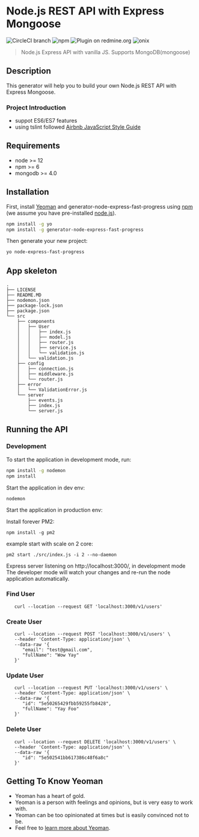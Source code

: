 # Node.js REST API with Express Mongoose

![CircleCI branch](https://img.shields.io/circleci/project/github/RedSparr0w/node-csgo-parser/master.svg?style=flat-square)
![npm](https://img.shields.io/npm/dm/localeval.svg?style=flat-square)
![Plugin on redmine.org](https://img.shields.io/redmine/plugin/stars/redmine_xlsx_format_issue_exporter.svg?style=flat-square)
![onix](https://img.shields.io/badge/onix-systems-blue.svg)

> Node.js Express API with vanilla JS. Supports MongoDB(mongoose)

## Description
This generator will help you to build your own Node.js REST API with Express Mongoose.

### Project Introduction
- suppot ES6/ES7 features
- using tslint followed [Airbnb JavaScript Style Guide](https://github.com/airbnb/javascript)

## Requirements

- node >= 12
- npm >= 6
- mongodb >= 4.0

## Installation

First, install [Yeoman](http://yeoman.io) and generator-node-express-fast-progress using [npm](https://www.npmjs.com/) (we assume you have pre-installed [node.js](https://nodejs.org/)).

```bash
npm install -g yo
npm install -g generator-node-express-fast-progress
```

Then generate your new project:

```bash
yo node-express-fast-progress
```

## App skeleton
```
.
├── LICENSE
├── README.MD
├── nodemon.json
├── package-lock.json
├── package.json
└── src
    ├── components
    │   ├── User
    │   │   ├── index.js
    │   │   ├── model.js
    │   │   ├── router.js
    │   │   ├── service.js
    │   │   └── validation.js
    │   └── validation.js
    ├── config
    │   ├── connection.js
    │   ├── middleware.js
    │   └── router.js
    ├── error
    │   └── ValidationError.js
    └── server
        ├── events.js
        ├── index.js
        └── server.js
```
## Running the API
### Development
To start the application in development mode, run:

```bash
npm install -g nodemon
npm install
```

Start the application in dev env:
```
nodemon
```
Start the application in production env:

Install forever PM2:
```
npm install -g pm2
```

example start with scale on 2 core:
```
pm2 start ./src/index.js -i 2 --no-daemon
```

Express server listening on http://localhost:3000/, in development mode
The developer mode will watch your changes and re-run the node application automatically.

### Find User
```
   curl --location --request GET 'localhost:3000/v1/users'
```

### Create User
```
   curl --location --request POST 'localhost:3000/v1/users' \
   --header 'Content-Type: application/json' \
   --data-raw '{
      "email": "test@gmail.com",
      "fullName": "Wow Yay"
   }'
```

### Update User
```
   curl --location --request PUT 'localhost:3000/v1/users' \
   --header 'Content-Type: application/json' \
   --data-raw '{
      "id": "5e50265429fbb59255fb8428",
      "fullName": "Yay Foo"
   }'
```

### Delete User
```
   curl --location --request DELETE 'localhost:3000/v1/users' \
   --header 'Content-Type: application/json' \
   --data-raw '{
      "id": "5e502541bb617386c48f6a8c"
   }'
```

## Getting To Know Yeoman

 * Yeoman has a heart of gold.
 * Yeoman is a person with feelings and opinions, but is very easy to work with.
 * Yeoman can be too opinionated at times but is easily convinced not to be.
 * Feel free to [learn more about Yeoman](http://yeoman.io/).

[travis-image]: https://travis-ci.org/caiobsouza/generator-ts-node-api.svg?branch=master
[travis-url]: https://travis-ci.org/caiobsouza/generator-ts-node-api














